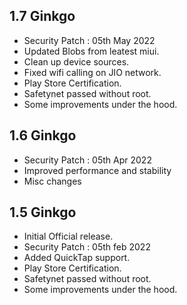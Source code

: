 
## 1.7 Ginkgo
- Security Patch : 05th May 2022
- Updated Blobs from leatest miui.
- Clean up device sources.
- Fixed wifi calling on JIO network.
- Play Store Certification.
- Safetynet passed without root.
- Some improvements under the hood.

## 1.6 Ginkgo
- Security Patch : 05th Apr 2022
- Improved performance and stability
- Misc changes

## 1.5 Ginkgo
- Initial Official release.
- Security Patch : 05th feb 2022
- Added QuickTap support.
- Play Store Certification.
- Safetynet passed without root.
- Some improvements under the hood.
